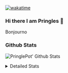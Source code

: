 [![wakatime](https://wakatime.com/badge/user/abd317df-612e-44b4-8787-15db7b574b2f.svg)](https://wakatime.com/@abd317df-612e-44b4-8787-15db7b574b2f)
### Hi there I am Pringles 👋

Bonjourno

### Github Stats
![PringlePot' Github Stats](https://github-readme-stats.vercel.app/api?username=PringlePot&show_icons=true&theme=dark&count_private=true)

<details>
  <summary>Detailed Stats</summary>
    
<!--START_SECTION:waka-->
![Code Time](http://img.shields.io/badge/Code%20Time-457%20hrs%201%20min-blue)

![Profile Views](http://img.shields.io/badge/Profile%20Views-3-blue)

![Lines of code](https://img.shields.io/badge/From%20Hello%20World%20I%27ve%20Written-110%20Thousand%20lines%20of%20code-blue)

**🐱 My GitHub Data** 

> 🏆 261 Contributions in the Year 2022
 > 
> 📦 90.8 kB Used in GitHub's Storage 
 > 
> 🚫 Not Opted to Hire
 > 
> 📜 10 Public Repositories 
 > 
> 🔑 12 Private Repositories  
 > 
**I'm an Early 🐤** 

```text
🌞 Morning    155 commits    ████░░░░░░░░░░░░░░░░░░░░░   17.51% 
🌆 Daytime    346 commits    █████████░░░░░░░░░░░░░░░░   39.1% 
🌃 Evening    384 commits    ██████████░░░░░░░░░░░░░░░   43.39% 
🌙 Night      0 commits      ░░░░░░░░░░░░░░░░░░░░░░░░░   0.0%

```
📅 **I'm Most Productive on Sunday** 

```text
Monday       167 commits    ████░░░░░░░░░░░░░░░░░░░░░   18.87% 
Tuesday      83 commits     ██░░░░░░░░░░░░░░░░░░░░░░░   9.38% 
Wednesday    100 commits    ██░░░░░░░░░░░░░░░░░░░░░░░   11.3% 
Thursday     124 commits    ███░░░░░░░░░░░░░░░░░░░░░░   14.01% 
Friday       81 commits     ██░░░░░░░░░░░░░░░░░░░░░░░   9.15% 
Saturday     143 commits    ████░░░░░░░░░░░░░░░░░░░░░   16.16% 
Sunday       187 commits    █████░░░░░░░░░░░░░░░░░░░░   21.13%

```


📊 **This Week I Spent My Time On** 

```text
⌚︎ Time Zone: Europe/Amsterdam

💬 Programming Languages: 
TypeScript               6 hrs 44 mins       ███████████░░░░░░░░░░░░░░   44.87% 
Go                       6 hrs 9 mins        ██████████░░░░░░░░░░░░░░░   41.02% 
CSS                      1 hr 50 mins        ███░░░░░░░░░░░░░░░░░░░░░░   12.31% 
HTML                     9 mins              ░░░░░░░░░░░░░░░░░░░░░░░░░   1.11% 
JSON                     2 mins              ░░░░░░░░░░░░░░░░░░░░░░░░░   0.26%

🔥 Editors: 
WebStorm                 8 hrs 22 mins       ██████████████░░░░░░░░░░░   55.75% 
GoLand                   6 hrs 38 mins       ███████████░░░░░░░░░░░░░░   44.25%

🐱‍💻 Projects: 
Frontend                 8 hrs 22 mins       ██████████████░░░░░░░░░░░   55.75% 
Backend                  6 hrs 10 mins       ██████████░░░░░░░░░░░░░░░   41.07% 
Viewer                   28 mins             ░░░░░░░░░░░░░░░░░░░░░░░░░   3.18%

💻 Operating System: 
Windows                  15 hrs 1 min        █████████████████████████   100.0%

```

**I Mostly Code in Java** 

```text
Java                     7 repos             ██████████░░░░░░░░░░░░░░░   41.18% 
JavaScript               2 repos             ███░░░░░░░░░░░░░░░░░░░░░░   11.76% 
TypeScript               2 repos             ███░░░░░░░░░░░░░░░░░░░░░░   11.76% 
HTML                     2 repos             ███░░░░░░░░░░░░░░░░░░░░░░   11.76% 
Python                   1 repo              █░░░░░░░░░░░░░░░░░░░░░░░░   5.88%

```


**Timeline**

![Chart not found](https://raw.githubusercontent.com/PringlePot/PringlePot/main/charts/bar_graph.png) 


 Last Updated on 14/03/2022 00:46:37 UTC
<!--END_SECTION:waka-->

</details>
